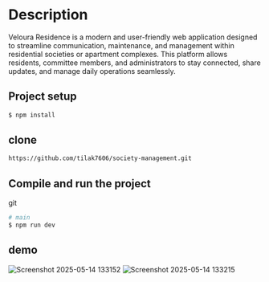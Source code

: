 # Description 
Veloura Residence is a modern and user-friendly web application designed to streamline communication, maintenance, and management within residential societies or apartment complexes. This platform allows residents, committee members, and administrators to stay connected, share updates, and manage daily operations seamlessly.



## Project setup

```bash
$ npm install
```


## clone
```bash
https://github.com/tilak7606/society-management.git
```

## Compile and run the project
git 
```bash
# main
$ npm run dev
```


## demo

![Screenshot 2025-05-14 133152](https://github.com/user-attachments/assets/18a61dd8-66c4-48a4-a586-f4a893fa927d)
![Screenshot 2025-05-14 133215](https://github.com/user-attachments/assets/7c552204-9a02-4b86-9af9-0c2cd9f970ba)

